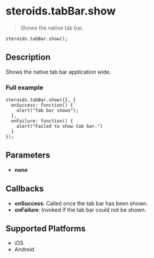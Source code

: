 steroids.tabBar.show
=================

  > Shows the native tab bar.

    steroids.tabBar.show();

Description
-----------

Shows the native tab bar  application wide.

### Full example

    steroids.tabBar.show({}, {
      onSuccess: function() {
        alert("Tab bar shown");
      },
      onFailure: function() {
        alert("Failed to show tab bar.")
      }
    });


Parameters
----------
- __none__

Callbacks
---------
- __onSuccess__: Called once the tab bar has been shown.
- __onFailure__: Invoked if the tab bar could not be shown.

Supported Platforms
-------------------

- iOS
- Android
